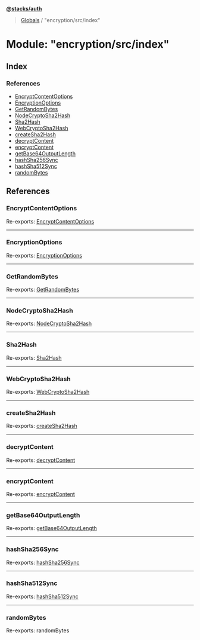 **[@stacks/auth](../README.md)**

> [Globals](../globals.md) / "encryption/src/index"

# Module: "encryption/src/index"

## Index

### References

- [EncryptContentOptions](_encryption_src_index_.md#encryptcontentoptions)
- [EncryptionOptions](_encryption_src_index_.md#encryptionoptions)
- [GetRandomBytes](_encryption_src_index_.md#getrandombytes)
- [NodeCryptoSha2Hash](_encryption_src_index_.md#nodecryptosha2hash)
- [Sha2Hash](_encryption_src_index_.md#sha2hash)
- [WebCryptoSha2Hash](_encryption_src_index_.md#webcryptosha2hash)
- [createSha2Hash](_encryption_src_index_.md#createsha2hash)
- [decryptContent](_encryption_src_index_.md#decryptcontent)
- [encryptContent](_encryption_src_index_.md#encryptcontent)
- [getBase64OutputLength](_encryption_src_index_.md#getbase64outputlength)
- [hashSha256Sync](_encryption_src_index_.md#hashsha256sync)
- [hashSha512Sync](_encryption_src_index_.md#hashsha512sync)
- [randomBytes](_encryption_src_index_.md#randombytes)

## References

### EncryptContentOptions

Re-exports: [EncryptContentOptions](../interfaces/_encryption_src_encryption_.encryptcontentoptions.md)

---

### EncryptionOptions

Re-exports: [EncryptionOptions](../interfaces/_encryption_src_encryption_.encryptionoptions.md)

---

### GetRandomBytes

Re-exports: [GetRandomBytes](_encryption_src_cryptorandom_.md#getrandombytes)

---

### NodeCryptoSha2Hash

Re-exports: [NodeCryptoSha2Hash](../classes/_encryption_src_sha2hash_.nodecryptosha2hash.md)

---

### Sha2Hash

Re-exports: [Sha2Hash](../interfaces/_encryption_src_sha2hash_.sha2hash.md)

---

### WebCryptoSha2Hash

Re-exports: [WebCryptoSha2Hash](../classes/_encryption_src_sha2hash_.webcryptosha2hash.md)

---

### createSha2Hash

Re-exports: [createSha2Hash](_encryption_src_sha2hash_.md#createsha2hash)

---

### decryptContent

Re-exports: [decryptContent](_encryption_src_encryption_.md#decryptcontent)

---

### encryptContent

Re-exports: [encryptContent](_encryption_src_encryption_.md#encryptcontent)

---

### getBase64OutputLength

Re-exports: [getBase64OutputLength](_encryption_src_utils_.md#getbase64outputlength)

---

### hashSha256Sync

Re-exports: [hashSha256Sync](_encryption_src_sha2hash_.md#hashsha256sync)

---

### hashSha512Sync

Re-exports: [hashSha512Sync](_encryption_src_sha2hash_.md#hashsha512sync)

---

### randomBytes

Re-exports: randomBytes
